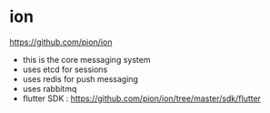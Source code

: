 # ion

https://github.com/pion/ion
- this is the core messaging system
- uses etcd for sessions
- uses redis for push messaging
- uses rabbitmq
- flutter SDK : https://github.com/pion/ion/tree/master/sdk/flutter